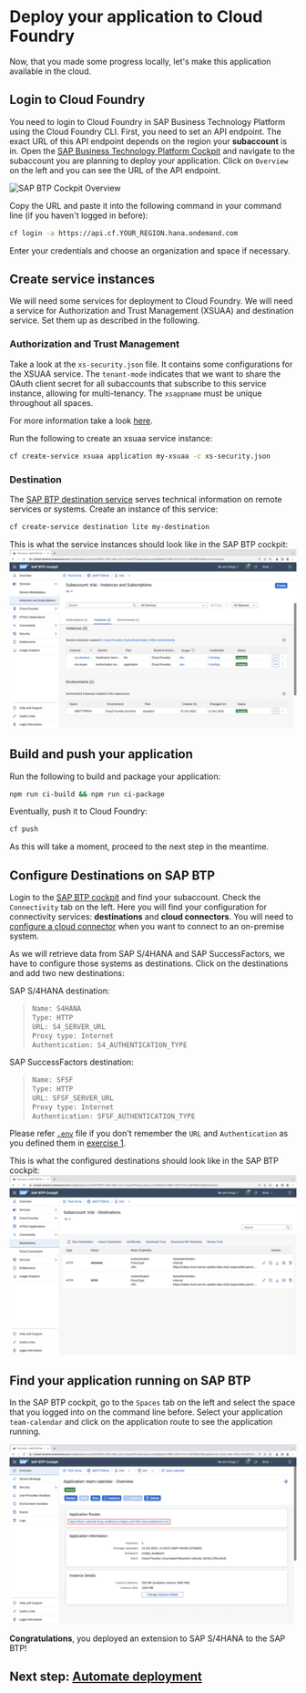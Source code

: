 # Deploy your application to Cloud Foundry

Now, that you made some progress locally, let's make this application available in the cloud.

## Login to Cloud Foundry

You need to login to Cloud Foundry in SAP Business Technology Platform using the Cloud Foundry CLI. First, you need to set an API endpoint. The exact URL of this API endpoint depends on the region your **subaccount** is in. Open the [SAP Business Technology Platform Cockpit](https://account.hana.ondemand.com/) and navigate to the subaccount you are planning to deploy your application. Click on `Overview` on the left and you can see the URL of the API endpoint.

![SAP BTP Cockpit Overview](https://sap.github.io/cloud-sdk/img/subaccount_api_endpoint.png)

Copy the URL and paste it into the following command in your command line (if you haven't logged in before):

```sh
cf login -a https://api.cf.YOUR_REGION.hana.ondemand.com
```

Enter your credentials and choose an organization and space if necessary.

## Create service instances

We will need some services for deployment to Cloud Foundry. We will need a service for Authorization and Trust Management (XSUAA) and destination service. Set them up as described in the following.

### Authorization and Trust Management

Take a look at the `xs-security.json` file. It contains some configurations for the XSUAA service. The `tenant-mode` indicates that we want to share the OAuth client secret for all subaccounts that subscribe to this service instance, allowing for multi-tenancy. The `xsappname` must be unique throughout all spaces. 

For more information take a look [here](https://help.sap.com/viewer/4505d0bdaf4948449b7f7379d24d0f0d/2.0.03/en-US/3bfb120045694e21bfadb1344a693d1f.html).

Run the following to create an xsuaa service instance:

```sh
cf create-service xsuaa application my-xsuaa -c xs-security.json
```

### Destination

The [SAP BTP destination service](https://help.sap.com/viewer/cca91383641e40ffbe03bdc78f00f681/Cloud/en-US/34010ace6ac84574a4ad02f5055d3597.html) serves technical information on remote services or systems. Create an instance of this service:

```sh
cf create-service destination lite my-destination
```

This is what the service instances should look like in the SAP BTP cockpit:
![BTP Services](images/scp-services.png)

## Build and push your application

Run the following to build and package your application:

```sh
npm run ci-build && npm run ci-package
```

Eventually, push it to Cloud Foundry:

```sh
cf push
```

As this will take a moment, proceed to the next step in the meantime.

## Configure Destinations on SAP BTP

Login to the [SAP BTP cockpit](https://cockpit.hanatrial.ondemand.com/cockpit/#/home/trialhome) and find your subaccount. Check the `Connectivity` tab on the left. Here you will find your configuration for connectivity services: **destinations** and **cloud connectors**.
You will need to [configure a cloud connector](https://help.sap.com/viewer/cca91383641e40ffbe03bdc78f00f681/Cloud/en-US/e6c7616abb5710148cfcf3e75d96d596.html) when you want to connect to an on-premise system. 

As we will retrieve data from SAP S/4HANA and SAP SuccessFactors, we have to configure those systems as destinations.
Click on the destinations and add two new destinations:

SAP S/4HANA destination:

> ```
> Name: S4HANA
> Type: HTTP
> URL: S4_SERVER_URL
> Proxy type: Internet
> Authentication: S4_AUTHENTICATION_TYPE
> ```

SAP SuccessFactors destination:

> ```
> Name: SFSF
> Type: HTTP
> URL: SFSF_SERVER_URL
> Proxy type: Internet
> Authentication: SFSF_AUTHENTICATION_TYPE
> ```

Please refer [`.env`](../.env) file if you don't remember the `URL` and `Authentication` as you defined them in [exercise 1](01-getting-started.md#setup-the-destinations-environment-variable).

This is what the configured destinations should look like in the SAP BTP cockpit:
![SCP Destinations](images/scp-destinations.png)

## Find your application running on SAP BTP

In the SAP BTP cockpit, go to the `Spaces` tab on the left and select the space that you logged into on the command line before. Select your application `team-calendar` and click on the application route to see the application running.

![SCP Application](images/scp-application.png)

**Congratulations**, you deployed an extension to SAP S/4HANA to the SAP BTP!

## Next step: [Automate deployment](07-automate-deployment.md)
